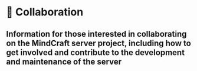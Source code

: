 # 👥 Collaboration

## Information for those interested in collaborating on the MindCraft server project, including how to get involved and contribute to the development and maintenance of the server

